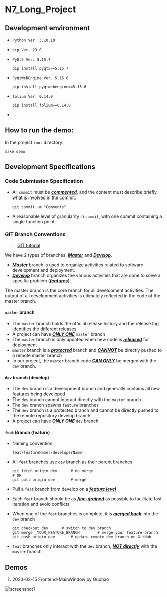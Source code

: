 # N7_Long_Project

## Development environment 

- `Python Ver. 3.10.10`

- `pip Ver. 23.0`

- `PyQt5 Ver. 5.15.7`

  ```shell
  pip install pyqt5==5.15.7
  ```

- `PyQtWebEngine Ver. 5.15.6`

  ```shell
  pip install pyqtwebengine==5.15.6
  ```

- `folium Ver. 0.14.0`

  ```shell
  pip install folium==0.14.0
  ```

- ...



## How to run the demo: 

In the project `root` directory:

```
make demo
```



## Development Specifications

### Code Submission Specification

- All `commit` must be <u>***commented***</u>, and the content must describe briefly what is involved in the commit.

  ```shell
  git commit -m "Comments"
  ```

- A reasonable level of granularity in `commit`, with one commit containing a single function point.



### GIT Branch Conventions

> [GIT tutorial](https://www.w3schools.com/git/)

We have 2 types of branches, <u>***Master***</u> and <u>***Develop***</u>.

- <u>***Master***</u> branch is used to organize activities related to software development and deployment.
- <u>***Develop***</u> branch organizes the various activities that are done to solve a specific problem (<u>***features***</u>).

The master branch is the core branch for all development activities. The output of all development activities is ultimately reflected in the code of the master branch.



#### `master` branch

- The `master` branch holds the official release history and the release tag identifies the different releases
- A project can have <u>***ONLY ONE***</u> `master` branch
- The `master` branch is only updated when new code is <u>***released***</u> for deployment
- `master` branch is a <u>***protected***</u> branch and <u>***CANNOT***</u> be directly pushed to a remote master branch
- In our project, the `master` branch code <u>***CAN ONLY***</u> be merged with the `dev` branch.



#### `dev` branch (develop)

- The `dev` branch is a development branch and generally contains all new features being developed
- The `dev` branch cannot interact directly with the `master` branch
- The `dev` branch spawns `feature` branches
- The `dev` branch is a protected branch and cannot be directly pushed to the remote repository develop branch
- A project can have <u>***ONLY ONE***</u> `dev` branch



#### `feat` Branch (feature)

- Naming convention:

  ```
  feat/featureName[/developerName]
  ```

- All `feat` branches use `dev` branch as their parent branches

  ```shell
  git fetch origin dev 		# no merge
  # OR
  git pull origin dev 		# merge
  ```

- Pull a `feat` branch from develop on a <u>***feature level***</u>

- Each `feat` branch should be as <u>***fine-grained***</u> as possible to facilitate fast iteration and avoid conflicts

- When one of the `feat` branches is complete, it is <u>***merged back***</u> into the `dev` branch

  ```shell
  git checkout dev 		# switch to dev branch
  git merge _YOUR_FEATURE_BRANCH 		# merge your feature branch
  git push origin dev 		# update remote dev branch on GitHub
  ```

- `feat` branches only interact with the `dev` branch, <u>***NOT directly***</u> with the `master` branch





## Demos

1. 2023-02-15 Frontend-MainWindow by Guohao

![screenshot1](demos/screenshot1.gif)

